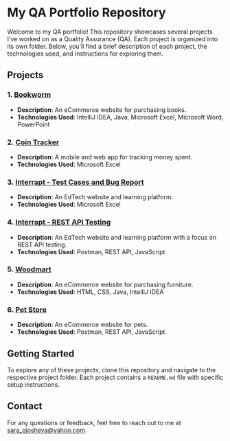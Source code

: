 # My QA Portfolio Repository

Welcome to my QA portfolio! This repository showcases several projects I've worked on as a Quality Assurance (QA). Each project is organized into its own folder. Below, you’ll find a brief description of each project, the technologies used, and instructions for exploring them.

## Projects

### 1. [Bookworm](./Bookworm-Ecommerce-manual-and-automation)

- **Description**: An eCommerce website for purchasing books.
- **Technologies Used**: IntelliJ IDEA, Java, Microsoft Excel, Microsoft Word, PowerPoint

### 2. [Coin Tracker](./CoinTracker-manual-testing)

- **Description**: A mobile and web app for tracking money spent.
- **Technologies Used**: Microsoft Excel

### 3. [Interrapt - Test Cases and Bug Report](./Interrapt-Test-cases-documentation)

- **Description**: An EdTech website and learning platform.
- **Technologies Used**: Microsoft Excel

### 4. [Interrapt - REST API Testing](./Interrapt-RestAPI-Testing)

- **Description**: An EdTech website and learning platform with a focus on REST API testing.
- **Technologies Used**: Postman, REST API, JavaScript

### 5. [Woodmart](./Woodmart-Automated-Testing)

- **Description**: An eCommerce website for purchasing furniture.
- **Technologies Used**: HTML, CSS, Java, IntelliJ IDEA

### 6. [Pet Store](./PetStore-RestAPI-Testing-)

- **Description**: An eCommerce website for pets.
- **Technologies Used**: Postman, REST API, JavaScript

## Getting Started

To explore any of these projects, clone this repository and navigate to the respective project folder. Each project contains a `README.md` file with specific setup instructions.

## Contact

For any questions or feedback, feel free to reach out to me at [sara_gjosheva@yahoo.com](mailto:sara_gjosheva@yahoo.com).
